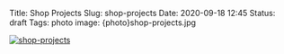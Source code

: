 Title: Shop Projects
Slug: shop-projects
Date: 2020-09-18 12:45
Status: draft
Tags: photo
image: {photo}shop-projects.jpg

[![shop-projects]({photo}shop-projects.jpg "shop-projects")]({static}/pic/shop-projects.jpg)

